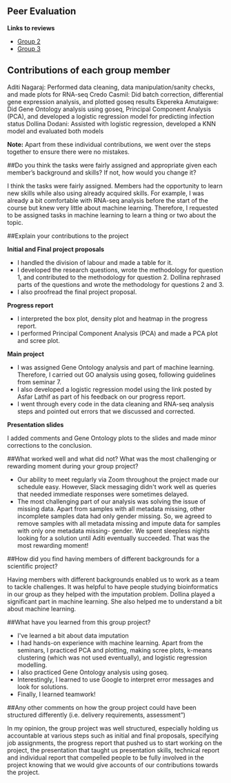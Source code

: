## Peer Evaluation

**Links to reviews**

+ [Group 2](https://github.com/STAT540-UBC-2022/Discussion/issues/80)
+ [Group 3](https://github.com/STAT540-UBC-2022/Discussion/issues/62)


## Contributions of each group member

Aditi Nagaraj: Performed data cleaning, data manipulation/sanity checks, and made plots for RNA-seq
Credo Casmil: Did batch correction, differential gene expression analysis, and plotted goseq results
Ekpereka Amutaigwe: Did Gene Ontology analysis using goseq, Principal Component Analysis (PCA), and developed a logistic regression model for predicting infection status
Dollina Dodani: Assisted with logistic regression, developed a KNN model and evaluated both models

**Note:** Apart from these individual contributions, we went over the steps together to ensure there were no mistakes.


##Do you think the tasks were fairly assigned and appropriate given each member’s background and skills? If not, how would you change it?

I think the tasks were fairly assigned. Members had the opportunity to learn new skills while also using already acquired skills. For example, I was already a bit comfortable with RNA-seq analysis before the start of the course but knew very little about machine learning. Therefore, I requested to be assigned tasks in machine learning to learn a thing or two about the topic.


##Explain your contributions to the project

**Initial and Final project proposals**

+ I handled the division of labour and made a table for it.
+ I developed the research questions, wrote the methodology for question 1, and contributed to the methodology for question 2. Dollina rephrased parts of the questions and wrote the methodology for questions 2 and 3.
+ I also proofread the final project proposal.

**Progress report**

+ I interpreted the box plot, density plot and heatmap in the progress report.
+ I performed Principal Component Analysis (PCA) and made a PCA plot and scree plot.

**Main project**
+ I was assigned Gene Ontology analysis and part of machine learning. Therefore, I carried out GO analysis using goseq, following guidelines from seminar 7. 
+ I also developed a logistic regression model using the link posted by Asfar Lathif as part of his feedback on our progress report.
+ I went through every code in the data cleaning and RNA-seq analysis steps and pointed out errors that we discussed and corrected.


**Presentation slides**

I added comments and Gene Ontology plots to the slides and made minor corrections to the conclusion.

##What worked well and what did not? What was the most challenging or rewarding moment during your group project?

+ Our ability to meet regularly via Zoom throughout the project made our schedule easy.
However, Slack messaging didn't work well as queries that needed immediate responses were sometimes delayed.
+ The most challenging part of our analysis was solving the issue of missing data. Apart from samples with all metadata missing, other incomplete samples data had only gender missing. So, we agreed to remove samples with all metadata missing and impute data for samples with only one metadata missing- gender. We spent sleepless nights looking for a solution until Aditi eventually succeeded. That was the most rewarding moment!

##How did you find having members of different backgrounds for a scientific project?

Having members with different backgrounds enabled us to work as a team to tackle challenges. It was helpful to have people studying bioinformatics in our group as they helped with the imputation problem. Dollina played a significant part in machine learning. She also helped me to understand a bit about machine learning.


##What have you learned from this group project?

+ I've learned a bit about data imputation
+ I had hands-on experience with machine learning. Apart from the seminars, I practiced PCA and plotting, making scree plots, k-means clustering (which was not used eventually), and logistic regression modelling.
+ I also practiced Gene Ontology analysis using goseq.
+ Interestingly, I learned to use Google to interpret error messages and look for solutions.
+ Finally, I learned teamwork!

##Any other comments on how the group project could have been structured differently (i.e. delivery requirements, assessment”)

In my opinion, the group project was well structured, especially holding us accountable at various steps such as initial and final proposals, specifying job assignments, the progress report that pushed us to start working on the project, the presentation that taught us presentation skills, technical report and individual report that compelled people to be fully involved in the project knowing that we would give accounts of our contributions towards the project.


